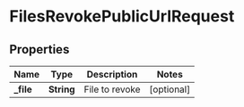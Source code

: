 

# FilesRevokePublicUrlRequest


## Properties

| Name | Type | Description | Notes |
|------------ | ------------- | ------------- | -------------|
|**_file** | **String** | File to revoke |  [optional] |



